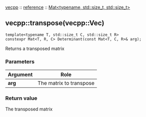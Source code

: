 [vecpp](../../) :: [reference](../) :: [Mat<typename, std::size_t, std::size_t\>](./)
## vecpp::transpose(vecpp::Vec)

```
template<typename T, std::size_t C, std::size_t R>
constexpr Mat<T, R, C> Determinant(const Mat<T, C, R>& arg);
```

Returns a transposed matrix

### Parameters

Argument | Role
---------|---------------------------------
**arg**  | The matrix to transpose


### Return value
The transposed matrix
